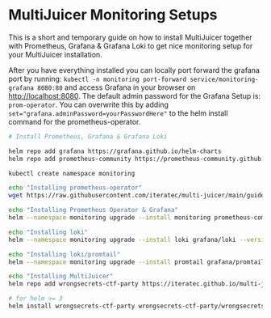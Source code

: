 # MultiJuicer Monitoring Setups

This is a short and temporary guide on how to install MultiJuicer together with Prometheus, Grafana & Grafana Loki to get nice monitoring setup for your MultiJuicer installation.

After you have everything installed you can locally port forward the grafana port by running: `kubectl -n monitoring port-forward service/monitoring-grafana 8080:80` and access Grafana in your browser on [http://localhost:8080](http://localhost:8080). The default admin password for the Grafana Setup is: `prom-operator`. You can overwrite this by adding `set="grafana.adminPassword=yourPasswordHere"` to the helm install command for the prometheus-operator.

```sh
# Install Prometheus, Grafana & Grafana Loki

helm repo add grafana https://grafana.github.io/helm-charts
helm repo add prometheus-community https://prometheus-community.github.io/helm-charts

kubectl create namespace monitoring

echo "Installing prometheus-operator"
wget https://raw.githubusercontent.com/iteratec/multi-juicer/main/guides/monitoring-setup/prometheus-operator-config.yaml

echo "Installing Prometheus Operator & Grafana"
helm --namespace monitoring upgrade --install monitoring prometheus-community/kube-prometheus-stack --version 13.3.0 --values prometheus-operator-config.yaml

echo "Installing loki"
helm --namespace monitoring upgrade --install loki grafana/loki --version 2.3.0 --set="serviceMonitor.enabled=true"

echo "Installing loki/promtail"
helm --namespace monitoring upgrade --install promtail grafana/promtail --version 3.0.4 --set "config.lokiAddress=http://loki:3100/loki/api/v1/push" --set="serviceMonitor.enabled=true"

echo "Installing MultiJuicer"
helm repo add wrongsecrets-ctf-party https://iteratec.github.io/multi-juicer/

# for helm >= 3
helm install wrongsecrets-ctf-party wrongsecrets-ctf-party/wrongsecrets-ctf-party --set="balancer.metrics.enabled=true" --set="balancer.metrics.dashboards.enabled=true" --set="balancer.metrics.serviceMonitor.enabled=true"
```
